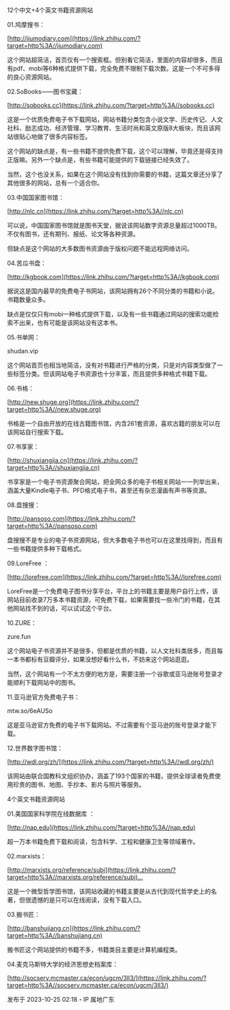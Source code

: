12个中文+4个英文书籍资源网站

  

01.鸠摩搜书：

[http://jiumodiary.com](https://link.zhihu.com/?target=http%3A//jiumodiary.com)

  

这个网站超简洁，首页仅有一个搜索框。但别看它简洁，里面的内容却很多，而且有pdf、mobi等6种格式提供下载，完全免费不限制下载次数。这是一个不可多得的良心资源网站。

02.SoBooks——图书宝藏：

[http://sobooks.cc](https://link.zhihu.com/?target=http%3A//sobooks.cc)

  

这是一个优质免费电子书下载网站，网站书籍分类包含小说文学、历史传记、人文社科、励志成功、经济管理、学习教育、生活时尚和英文原版8大板块，而且该网站很贴心地做了很多内容标签。

这个网站的缺点是，有一些书籍不提供免费下载，这个可以理解，毕竟还是得支持正版嘛。另外一个缺点是，有些书籍可能提供的下载链接已经失效了。

当然，这个也没关系，如果在这个网站没有找到你需要的书籍，这篇文章还分享了其他很多的网站，总有一个适合你。

03.中国国家图书馆：

[http://nlc.cn](https://link.zhihu.com/?target=http%3A//nlc.cn)

  

可以说，中国国家图书馆就是图书天堂，据说该网站数字资源总量超过1000TB。不仅有图书，还有期刊、报纸、论文等各种资源。

但缺点是这个网站的大多数图书资源由于版权问题不能远程网络访问。

04.苦瓜书盘：

[http://kgbook.com](https://link.zhihu.com/?target=http%3A//kgbook.com)

  

据说这是国内最早的免费电子书网站，该网站拥有26个不同分类的书籍和小说。书籍数量众多。

缺点是仅仅只有mobi一种格式提供下载，以及有一些书籍通过网站的搜索功能检索不出来，也有可能是该网站没有这本书。

05.书单网：

shudan.vip

  

这个网站首页也相当地简洁，没有对书籍进行严格的分类，只是对内容类型做了一些标签分类。但该网站电子书资源也十分丰富，而且提供多种格式书籍下载。

06.书格：

[http://new.shuge.org](https://link.zhihu.com/?target=http%3A//new.shuge.org)

  

书格是一个自由开放的在线古籍图书馆，内含261套资源，喜欢古籍的朋友可以在该网站自行搜索下载。

07.书享家：

[http://shuxiangjia.cn](https://link.zhihu.com/?target=http%3A//shuxiangjia.cn)

  

书享家是一个电子书资源聚合网站，把全网众多的电子书相关网站一一列举出来，涵盖大量Kindle电子书、PFD格式电子书，甚至还有杂志漫画有声书等资源。

08.盘搜搜：

[http://pansoso.com](https://link.zhihu.com/?target=http%3A//pansoso.com)

  

盘搜搜不是专业的电子书资源网站，但大多数电子书也可以在这里找得到，而且有一些书籍提供多种下载格式。

09.LoreFree ：

[http://lorefree.com](https://link.zhihu.com/?target=http%3A//lorefree.com)

  

LoreFree是一个免费电子图书分享平台，平台上的书籍主要是用户自行上传，该网站目前收录7万多本书籍资源，可免费下载，如果需要找一些冷门的书籍，在其他网站找不到的话，可以试试这个平台。

10.ZURE：

zure.fun

  

这个网站电子书资源并不是很多，但都是优质的书籍，以人文社科类居多，而且每一本书都标有豆瓣评分，如果没想好看什么书，不妨来这个网站逛逛。

当然，这个网站有一个不太方便的地方是，需要注册一个谷歌或亚马逊账号登录才能顺利下载网站中的图书。

11.亚马逊官方免费电子书：

mtw.so/6eAUSo

  

这是亚马逊官方免费的电子书下载网站。不过需要有个亚马逊的账号登录才能下载。

12.世界数字图书馆：

[http://wdl.org/zh/](https://link.zhihu.com/?target=http%3A//wdl.org/zh/)

  

该网站由联合国教科文组织协办，涵盖了193个国家的书籍，提供全球读者免费使用珍贵的图书、地图、手抄本、影片与照片等服务。

4个英文书籍资源网站

01.美国国家科学院在线数据库 ：

[http://nap.edu](https://link.zhihu.com/?target=http%3A//nap.edu)

  

超一万本书籍免费下载和阅读，包含科学、工程和健康卫生等领域著作。

02.marxists：

[http://marxists.org/reference/subj](https://link.zhihu.com/?target=http%3A//marxists.org/reference/subj)…

  

这是一个微型哲学图书馆，该网站收藏的书籍主要是从古代到现代哲学史上的名著，但很遗憾的是只可以在线阅读，没有下载入口。

03.搬书匠：

[http://banshujiang.cn](https://link.zhihu.com/?target=http%3A//banshujiang.cn)

  

搬书匠这个网站提供的书籍不多，书籍类目主要是计算机编程类。

04.麦克马斯特大学的经济思想史档案库：

[http://socserv.mcmaster.ca/econ/ugcm/3ll3/](https://link.zhihu.com/?target=http%3A//socserv.mcmaster.ca/econ/ugcm/3ll3/)

发布于 2023-10-25 02:18・IP 属地广东